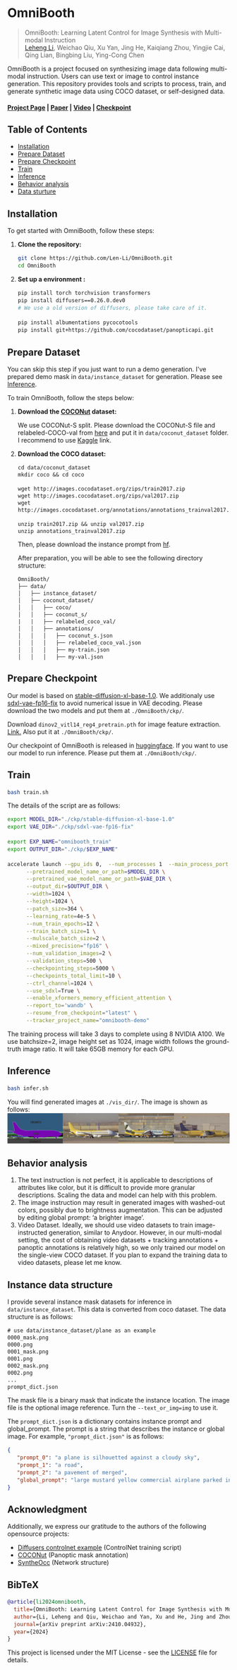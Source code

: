 # OmniBooth

> OmniBooth: Learning Latent Control for Image Synthesis with Multi-modal Instruction <br>
> [Leheng Li](https://len-li.github.io), Weichao Qiu, Xu Yan, Jing He, Kaiqiang Zhou, Yingjie Cai, Qing Lian, Bingbing Liu, Ying-Cong Chen

OmniBooth is a project focused on synthesizing image data following multi-modal instruction. Users can use text or image to control instance generation. This repository provides tools and scripts to process, train, and generate synthetic image data using COCO dataset, or self-designed data.

#### [Project Page](https://len-li.github.io/omnibooth-web) | [Paper](https://arxiv.org/abs/2410.04932) | [Video](https://len-li.github.io/omnibooth-web/videos/teaser-user-draw.mp4) | [Checkpoint](https://huggingface.co/lilelife/Omnibooth)



## Table of Contents

  - [Installation](#installation)
  - [Prepare Dataset](#prepare-dataset)
  - [Prepare Checkpoint](#prepare-checkpoint)
  - [Train](#train)
  - [Inference](#inference)
  - [Behavior analysis](#behavior-analysis)
  - [Data sturture](#instance-data-structure)
  






## Installation

To get started with OmniBooth, follow these steps:

1. **Clone the repository:**
   ```bash
   git clone https://github.com/Len-Li/OmniBooth.git
   cd OmniBooth
   ```

2. **Set up a environment :**
   ```bash
   pip install torch torchvision transformers
   pip install diffusers==0.26.0.dev0 
   # We use a old version of diffusers, please take care of it.

   pip install albumentations pycocotools 
   pip install git+https://github.com/cocodataset/panopticapi.git
   ```




## Prepare Dataset

You can skip this step if you just want to run a demo generation. I've prepared demo mask in `data/instance_dataset` for generation. Please see [Inference](#inference).

To train OmniBooth, follow the steps below:

1. **Download the [COCONut](https://github.com/bytedance/coconut_cvpr2024/blob/main/preparing_datasets.md) dataset:**
    
    We use COCONut-S split.
    Please download the COCONut-S file and relabeled-COCO-val from [here](https://github.com/bytedance/coconut_cvpr2024?tab=readme-ov-file#dataset-splits) and put it in `data/coconut_dataset` folder. I recommend to use [Kaggle](https://www.kaggle.com/datasets/xueqingdeng/coconut) link.


2. **Download the COCO dataset:**
    ```
    cd data/coconut_dataset 
    mkdir coco && cd coco

    wget http://images.cocodataset.org/zips/train2017.zip
    wget http://images.cocodataset.org/zips/val2017.zip
    wget http://images.cocodataset.org/annotations/annotations_trainval2017.zip

    unzip train2017.zip && unzip val2017.zip
    unzip annotations_trainval2017.zip
    ```


    Then, please download the instance prompt from [hf](https://huggingface.co/lilelife/OmniBooth/tree/main/data).

    After preparation, you will be able to see the following directory structure:  

    ```
    OmniBooth/
    ├── data/
    │   ├── instance_dataset/
    │   ├── coconut_dataset/
    │   │   ├── coco/
    │   │   ├── coconut_s/
    |   |   ├── relabeled_coco_val/
    │   │   ├── annotations/
    │   │   │   ├── coconut_s.json
    │   │   │   ├── relabeled_coco_val.json
    │   │   │   ├── my-train.json
    │   │   │   ├── my-val.json
    ```



## Prepare Checkpoint
Our model is based on [stable-diffusion-xl-base-1.0](https://huggingface.co/stabilityai/stable-diffusion-xl-base-1.0). We additionaly use [sdxl-vae-fp16-fix](https://huggingface.co/madebyollin/sdxl-vae-fp16-fix) to avoid numerical issue in VAE decoding. Please download the two models and put them at `./OmniBooth/ckp/`.

Download `dinov2_vitl14_reg4_pretrain.pth` for image feature extraction. [Link.](https://dl.fbaipublicfiles.com/dinov2/dinov2_vitl14/dinov2_vitl14_reg4_pretrain.pth) Also put it at `./OmniBooth/ckp/`.

Our checkpoint of OmniBooth is released in [huggingface](https://huggingface.co/lilelife/OmniBooth). If you want to use our model to run inference. Please put them at `./OmniBooth/ckp/`.

## Train 

   ```bash
   bash train.sh
   ```
The details of the script are as follows:
```bash
export MODEL_DIR="./ckp/stable-diffusion-xl-base-1.0"
export VAE_DIR="./ckp/sdxl-vae-fp16-fix"

export EXP_NAME="omnibooth_train"
export OUTPUT_DIR="./ckp/$EXP_NAME"

accelerate launch --gpu_ids 0,  --num_processes 1  --main_process_port 3226  train.py \
      --pretrained_model_name_or_path=$MODEL_DIR \
      --pretrained_vae_model_name_or_path=$VAE_DIR \
      --output_dir=$OUTPUT_DIR \
      --width=1024 \
      --height=1024 \
      --patch_size=364 \
      --learning_rate=4e-5 \
      --num_train_epochs=12 \
      --train_batch_size=1 \
      --mulscale_batch_size=2 \
      --mixed_precision="fp16" \
      --num_validation_images=2 \
      --validation_steps=500 \
      --checkpointing_steps=5000 \
      --checkpoints_total_limit=10 \
      --ctrl_channel=1024 \
      --use_sdxl=True \
      --enable_xformers_memory_efficient_attention \
      --report_to='wandb' \
      --resume_from_checkpoint="latest" \
      --tracker_project_name="omnibooth-demo" 
```

The training process will take 3 days to complete using 8 NVIDIA A100. We use batchsize=2, image height set as 1024, image width follows the ground-truth image ratio. It will take 65GB memory for each GPU.

## Inference 

```bash
bash infer.sh
```
You will find generated images at `./vis_dir/`. The image is shown as follows:
![image](./ckp/plane.jpg)


## Behavior analysis

1. The text instruction is not perfect, it is applicable to descriptions of attributes like color, but it is difficult to provide more granular descriptions. Scaling the data and model can help with this problem.
2. The image instruction may result in generated images with washed-out colors, possibly due to brightness augmentation. This can be adjusted by editing global prompt: ‘a brighter image’.
3. Video Dataset. Ideally, we should use video datasets to train image-instructed generation, similar to Anydoor. However, in our multi-modal setting, the cost of obtaining video datasets + tracking annotations + panoptic annotations is relatively high, so we only trained our model on the single-view COCO dataset. If you plan to expand the training data to video datasets, please let me know.


## Instance data structure

I provide several instance mask datasets for inference in `data/instance_dataset`. This data is converted from coco dataset. The data structure is as follows:

```
# use data/instance_dataset/plane as an example
0000_mask.png
0000.png
0001_mask.png
0001.png
0002_mask.png
0002.png
...
prompt_dict.json
```
The mask file is a binary mask that indicate the instance location. The image file is the optional image reference. Turn the `--text_or_img=img` to use it.

 The `prompt_dict.json` is a dictionary contains instance prompt and global_prompt. The prompt is a string that describes the instance or global image. For example, `"prompt_dict.json"` is as follows:

```json
{
   "prompt_0": "a plane is silhouetted against a cloudy sky", 
   "prompt_1": "a road", 
   "prompt_2": "a pavement of merged", 
   "global_prompt": "large mustard yellow commercial airplane parked in the airport"
}
```


## Acknowledgment
Additionally, we express our gratitude to the authors of the following opensource projects:

- [Diffusers controlnet example](https://github.com/huggingface/diffusers/tree/main/examples/controlnet) (ControlNet training script)
- [COCONut](https://github.com/bytedance/coconut_cvpr2024) (Panoptic mask annotation)
- [SyntheOcc](https://len-li.github.io/syntheocc-web/) (Network structure)



## BibTeX

```bibtex
@article{li2024omnibooth,
  title={OmniBooth: Learning Latent Control for Image Synthesis with Multi-modal Instruction},
  author={Li, Leheng and Qiu, Weichao and Yan, Xu and He, Jing and Zhou, Kaiqiang and Cai, Yingjie and Lian, Qing and Liu, Bingbing and Chen, Ying-Cong},
  journal={arXiv preprint arXiv:2410.04932},
  year={2024}
}
```

This project is licensed under the MIT License - see the [LICENSE](LICENSE) file for details.


